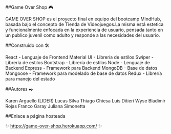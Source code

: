 ##Game Over Shop 🎮

GAME OVER SHOP es el proyecto final en equipo del bootcamp MindHub, basada bajo el concepto de Tienda de Videojuegos.La misma está estetica y funcionalmente enfocada en la experiencia de usuario, pensada tanto en un publico juvenil como adulto y responde a las necesidades del usuario.

##Construido con 🛠️

React - Lenguaje de Frontend
Material UI - Librería de estilos
Swiper - Librería de estilos
Bootstrap - Librería de estilos
Node - Lenguaje de Backend
Express - Framework para Backend
MongoDB - Base de datos
Mongoose - Framework para modelado de base de datos
Redux - Librería para manejo del estado

##Autores ✒️

Karen Arguello (LIDER)
Lucas Silva
Thiago Chiesa
Luis Ditieri
Wyse
Bladimir Rojas
Franco Garay
Juliana Simonetta

##Enlace a página hosteada

✨ https://game-over-shop.herokuapp.com/ ✨
